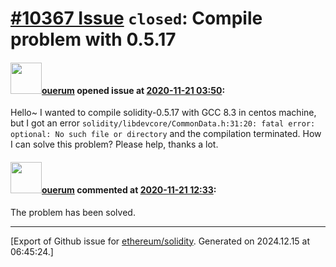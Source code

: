 # [\#10367 Issue](https://github.com/ethereum/solidity/issues/10367) `closed`: Compile problem with 0.5.17

#### <img src="https://avatars.githubusercontent.com/u/33819640?u=c03698745ffeddff2879c63e04e774277a9e719f&v=4" width="50">[ouerum](https://github.com/ouerum) opened issue at [2020-11-21 03:50](https://github.com/ethereum/solidity/issues/10367):

Hello~ I wanted to compile solidity-0.5.17 with GCC 8.3 in centos machine, but I got an error
`solidity/libdevcore/CommonData.h:31:20: fatal error: optional: No such file or directory` and the compilation terminated. How I can solve this problem? 
Please help, thanks a lot.


#### <img src="https://avatars.githubusercontent.com/u/33819640?u=c03698745ffeddff2879c63e04e774277a9e719f&v=4" width="50">[ouerum](https://github.com/ouerum) commented at [2020-11-21 12:33](https://github.com/ethereum/solidity/issues/10367#issuecomment-731573113):

The problem has been solved.


-------------------------------------------------------------------------------



[Export of Github issue for [ethereum/solidity](https://github.com/ethereum/solidity). Generated on 2024.12.15 at 06:45:24.]
